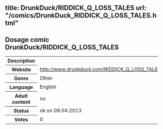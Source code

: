 title: DrunkDuck/RIDDICK_Q_LOSS_TALES
url: "/comics/DrunkDuck_RIDDICK_Q_LOSS_TALES.html"
---
Dosage comic DrunkDuck/RIDDICK_Q_LOSS_TALES
-----------------------------------------

<table class="comicinfo">
<tr>
<th>Description</th><td></td>
</tr>
<tr>
<th>Website</th><td><a href="http://www.drunkduck.com/RIDDICK_Q_LOSS_TALES/">http://www.drunkduck.com/RIDDICK_Q_LOSS_TALES/</a></td>
</tr>
<tr>
<th>Genre</th><td>Other</td>
</tr>
<tr>
<th>Language</th><td>English</td>
</tr>
<tr>
<th>Adult content</th><td>no</td>
</tr>
<tr>
<th>Status</th><td>ok on 09.04.2013</td>
</tr>
<tr>
<th>Votes</th><td>0</div></td>
</tr>
</table>
